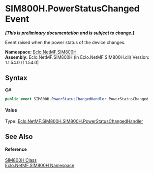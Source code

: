 # SIM800H.PowerStatusChanged Event
 _**\[This is preliminary documentation and is subject to change.\]**_

Event raised when the power status of the device changes.

**Namespace:**&nbsp;<a href="N_Eclo_NetMF_SIM800H">Eclo.NetMF.SIM800H</a><br />**Assembly:**&nbsp;Eclo.NetMF.SIM800H (in Eclo.NetMF.SIM800H.dll) Version: 1.1.54.0 (1.1.54.0)

## Syntax

**C#**<br />
``` C#
public event SIM800H.PowerStatusChangedHandler PowerStatusChanged
```


#### Value
Type: <a href="T_Eclo_NetMF_SIM800H_SIM800H_PowerStatusChangedHandler">Eclo.NetMF.SIM800H.SIM800H.PowerStatusChangedHandler</a>

## See Also


#### Reference
<a href="T_Eclo_NetMF_SIM800H_SIM800H">SIM800H Class</a><br /><a href="N_Eclo_NetMF_SIM800H">Eclo.NetMF.SIM800H Namespace</a><br />